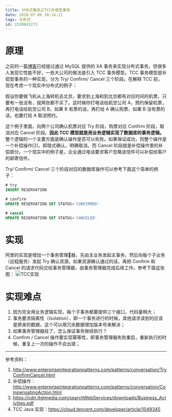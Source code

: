 ```yaml
---
title: 分布式事务之TCC补偿型事务
date: 2018-07-06 10:14:11
tags: 分布式
id: 1530843273
---
```

# 原理
之前的一篇[博客](/posts/1529896095/)已经提过通过 MySQL 提供的 XA 事务来实现分布式事务。但很多人发现它性能不好，一些大公司的做法是引入 TCC 事务模型。TCC 事务模型是补偿型事务的一种实现，分为 Try/ Confirm/ Cancel 三个阶段。在解释 TCC 前，现在考虑一个现实中分布式的例子：

假设你要做飞机从上海转机去北京，要求到上海和到北京都有对应时间的机票，只要有一张没有，就两张都不买了。这时候你打电话给航空公司 A，预约保留机票，再打电话给航空公司 B，如果 B 有票的话，再打给 A 确认购票，如果 B 没有票的话，也要打给 A 取消预约。

这个例子里面，向两个公司确认机票对应 Try 阶段，购票对应 Confirm 阶段，取消对应 Cancel 阶段。**因此 TCC 模型就是用业务逻辑实现了数据库的事务逻辑。** 整个逻辑的一个主要方面是确认操作是否可以失败。如果保证成功，则整个操作是一个补偿操作[2]，即隐式确认，明确取消。而 Cancel 阶段就是补偿操作里的补偿部分。一个现实中的例子是，企业通过电话要求客户忽略该信件可以补偿给客户的邮寄信件。

Try/ Confirm/ Cancel 三个阶段对应的数据库操作可以参考下面这个简单的例子：

```sql
# try
INSERT RESERVATION

# confirm
UPDATE RESERVATION SET STATUS='CONFIRMED'

# cancel
UPDATE RESERVATION SET STATUS='CANCELED'

```

# 实现
阿里的实现是增加一个事务管理器，先由主业务发起主事务，然后向每个子业务（远程服务）发起 Try 确认资源。如果资源确认通过的话，再把 Confirm 和 Cancel 的请求代码交给事务管理器，由事务管理器完成后续工作。参考下面这张图：
![TCC实现](https://ask.qcloudimg.com/http-save/yehe-1305760/jvxyvzes5j.jpeg?imageView2/2/w/1620)

# 实现难点
1. 因为完全用业务逻辑实现，每个子事务都要提供三个接口，代码量稍大；
2. 事务要求隔离性（Isolation），即一个事务进行的时候，其他请求读到的应该是原来的数据，这个可以用冗余数据增加版本号来解决；
3. 如果事务管理器挂了，怎么保证事务继续执行？
4. Confirm / Cancel 操作要实现幂等性，即事务管理器失败重启，重新执行的时候，重复上一次的操作不会出错；

--------------------------
参考资料：
1. http://www.enterpriseintegrationpatterns.com/patterns/conversation/TryConfirmCancel.html
2. 补偿操作：http://www.enterpriseintegrationpatterns.com/patterns/conversation/CompensatingAction.html
3. https://cdn.ttgtmedia.com/searchWebServices/downloads/Business_Activities.pdf
4. TCC Java 实现：https://cloud.tencent.com/developer/article/1049345